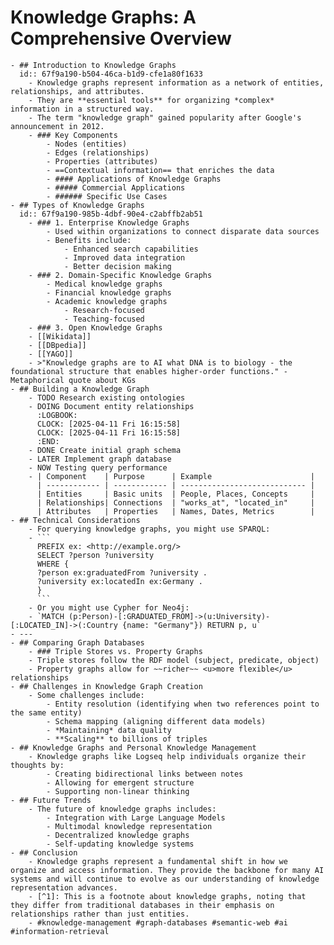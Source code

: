 # Knowledge Graphs: A Comprehensive Overview
	- ## Introduction to Knowledge Graphs
	  id:: 67f9a190-b504-46ca-b1d9-cfe1a80f1633
		- Knowledge graphs represent information as a network of entities, relationships, and attributes.
		- They are **essential tools** for organizing *complex* information in a structured way.
		- The term "knowledge graph" gained popularity after Google's announcement in 2012.
		- ### Key Components
			- Nodes (entities)
			- Edges (relationships)
			- Properties (attributes)
			- ==Contextual information== that enriches the data
			- #### Applications of Knowledge Graphs
			- ##### Commercial Applications
			- ###### Specific Use Cases
	- ## Types of Knowledge Graphs
	  id:: 67f9a190-985b-4dbf-90e4-c2abffb2ab51
		- ### 1. Enterprise Knowledge Graphs
			- Used within organizations to connect disparate data sources
			- Benefits include:
				- Enhanced search capabilities
				- Improved data integration
				- Better decision making
		- ### 2. Domain-Specific Knowledge Graphs
			- Medical knowledge graphs
			- Financial knowledge graphs
			- Academic knowledge graphs
				- Research-focused
				- Teaching-focused
		- ### 3. Open Knowledge Graphs
		- [[Wikidata]]
		- [[DBpedia]]
		- [[YAGO]]
		- >"Knowledge graphs are to AI what DNA is to biology - the foundational structure that enables higher-order functions." - Metaphorical quote about KGs
	- ## Building a Knowledge Graph
		- TODO Research existing ontologies
		- DOING Document entity relationships
		  :LOGBOOK:
		  CLOCK: [2025-04-11 Fri 16:15:58]
		  CLOCK: [2025-04-11 Fri 16:15:58]
		  :END:
		- DONE Create initial graph schema
		- LATER Implement graph database
		- NOW Testing query performance
		- | Component    | Purpose      | Example                      |
		  | ------------ | ------------ | ---------------------------- |
		  | Entities     | Basic units  | People, Places, Concepts     |
		  | Relationships| Connections  | "works_at", "located_in"     |
		  | Attributes   | Properties   | Names, Dates, Metrics        |
	- ## Technical Considerations
		- For querying knowledge graphs, you might use SPARQL:
		- ```
		  PREFIX ex: <http://example.org/>
		  SELECT ?person ?university
		  WHERE {
		  ?person ex:graduatedFrom ?university .
		  ?university ex:locatedIn ex:Germany .
		  }
		  ```
		- Or you might use Cypher for Neo4j:
		- `MATCH (p:Person)-[:GRADUATED_FROM]->(u:University)-[:LOCATED_IN]->(:Country {name: "Germany"}) RETURN p, u`
	- ---
	- ## Comparing Graph Databases
		- ### Triple Stores vs. Property Graphs
		- Triple stores follow the RDF model (subject, predicate, object)
		- Property graphs allow for ~~richer~~ <u>more flexible</u> relationships
	- ## Challenges in Knowledge Graph Creation
		- Some challenges include:
			- Entity resolution (identifying when two references point to the same entity)
			- Schema mapping (aligning different data models)
			- *Maintaining* data quality
			- **Scaling** to billions of triples
	- ## Knowledge Graphs and Personal Knowledge Management
		- Knowledge graphs like Logseq help individuals organize their thoughts by:
			- Creating bidirectional links between notes
			- Allowing for emergent structure
			- Supporting non-linear thinking
	- ## Future Trends
		- The future of knowledge graphs includes:
			- Integration with Large Language Models
			- Multimodal knowledge representation
			- Decentralized knowledge graphs
			- Self-updating knowledge systems
	- ## Conclusion
		- Knowledge graphs represent a fundamental shift in how we organize and access information. They provide the backbone for many AI systems and will continue to evolve as our understanding of knowledge representation advances.
		- [^1]: This is a footnote about knowledge graphs, noting that they differ from traditional databases in their emphasis on relationships rather than just entities.
		- #knowledge-management #graph-databases #semantic-web #ai #information-retrieval